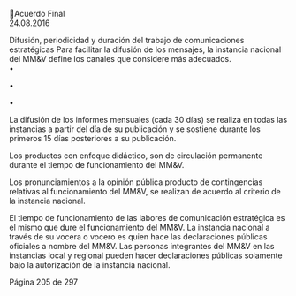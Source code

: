 Acuerdo Final  
24.08.2016  

Difusión, periodicidad y duración del trabajo de comunicaciones estratégicas 
Para facilitar la difusión de los mensajes, la instancia nacional del MM&V define los canales que considere 
más adecuados.  
•

•

•

La difusión de los informes mensuales (cada 30 días) se realiza en todas las instancias a partir del día 
de su publicación y se sostiene durante los primeros 15 días posteriores a su publicación. 
 
Los  productos  con  enfoque  didáctico,  son  de  circulación  permanente  durante  el  tiempo  de 
funcionamiento del MM&V. 
 
Los pronunciamientos a la opinión pública producto de contingencias relativas al funcionamiento del 
MM&V, se realizan de acuerdo al criterio de la instancia nacional. 

 
 
El  tiempo  de  funcionamiento  de  las  labores  de  comunicación  estratégica  es  el  mismo  que  dure  el 
funcionamiento del MM&V. 
La instancia nacional a través de su vocera o vocero es quien hace las declaraciones públicas oficiales a 
nombre del MM&V. Las personas integrantes del MM&V en las instancias local y regional pueden hacer 
declaraciones públicas solamente bajo la autorización de la instancia nacional. 
 
 
 
 
 
 
 
 
 
 
 
 
Página 205 de 297 
 

